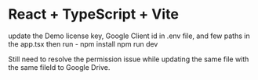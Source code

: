 # React + TypeScript + Vite

update the Demo license key, Google Client id in .env file, and few paths in the app.tsx 
then run - 
npm install 
npm run dev

Still need to resolve the permission issue while updating the same file with the same fileId to Google Drive. 
